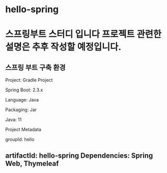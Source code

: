 # hello-spring
스프링부트 스터디 입니다
프로젝트 관련한 설명은 추후 작성할 예정입니다.
==============================================
스프링 부트 구축 환경
---------------------------
Project: Gradle Project

Spring Boot: 2.3.x

Language: Java

Packaging: Jar

Java: 11

Project Metadata

groupId: hello

artifactId: hello-spring
Dependencies: Spring Web, Thymeleaf
----------------------------


